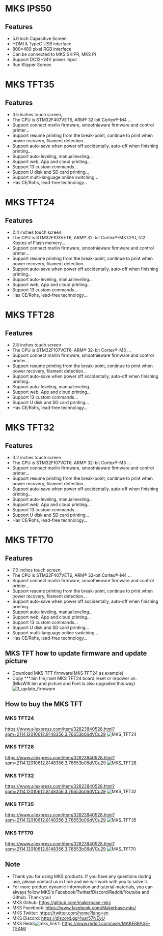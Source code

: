 # MKS IPS50
## Features
- 5.0 inch Capacitive Screen
- HDMI & TypeC USB interface
- 800*480 pixel RGB interface
- Can be connected to MKS SKIPR, MKS Pi
- Support DC12~24V power input
- Run Klipper Screen

# MKS TFT35
## Features
- 3.5 inches touch screen, 
- The CPU is STM32F407VET6, ARM® 32-bit Cortex®-M4 ...
- Support connect marlin firmware, smoothieware firmware and control printer...
- Support resume printing from the break-point, continue to print when power recovery, filament detection...
- Support auto-save when power off accidentally, auto-off when finishing printing...
- Support auto-leveling, manualleveling...
- Support web, App and cloud printing...
- Support 13 custom commands...
- Support U disk and SD card printing...
- Support multi-language online switching...
- Has CE/Rohs, lead-free technology...

# MKS TFT24
## Features
- 2.4 inches touch screen
- The CPU is STM32F103VET6, ARM® 32-bit Cortex®-M3 CPU, 512 Kbytes of Flash memory...
- Support connect marlin firmware, smoothieware firmware and control printer...
- Support resume printing from the break-point, continue to print when power recovery, filament detection...
- Support auto-save when power off accidentally, auto-off when finishing printing...
- Support auto-leveling, manualleveling...
- Support web, App and cloud printing...
- Support 13 custom commands...
- Has CE/Rohs, lead-free technology...

# MKS TFT28
## Features
- 2.8 inches touch screen
- The CPU is STM32F107VCT6, ARM® 32-bit Cortex®-M3 ...
- Support connect marlin firmware, smoothieware firmware and control printer...
- Support resume printing from the break-point, continue to print when power recovery, filament detection...
- Support auto-save when power off accidentally, auto-off when finishing printing...
- Support auto-leveling, manualleveling...
- Support web, App and cloud printing...
- Support 13 custom commands...
- Support U disk and SD card printing...
- Has CE/Rohs, lead-free technology...

# MKS TFT32
## Features
- 3.2 inches touch screen
- The CPU is STM32F107VCT6, ARM® 32-bit Cortex®-M3 ...
- Support connect marlin firmware, smoothieware firmware and control printer...
- Support resume printing from the break-point, continue to print when power recovery, filament detection...
- Support auto-save when power off accidentally, auto-off when finishing printing...
- Support auto-leveling, manualleveling...
- Support web, App and cloud printing...
- Support 13 custom commands...
- Support U disk and SD card printing...
- Has CE/Rohs, lead-free technology...

# MKS TFT70
## Features
- 7.0 inches touch screen, 
- The CPU is STM32F407VET6, ARM® 32-bit Cortex®-M4 ...
- Support connect marlin firmware, smoothieware firmware and control printer...
- Support resume printing from the break-point, continue to print when power recovery, filament detection...
- Support auto-save when power off accidentally, auto-off when finishing printing...
- Support auto-leveling, manualleveling...
- Support web, App and cloud printing...
- Support 13 custom commands...
- Support U disk and SD card printing...
- Support multi-language online switching...
- Has CE/Rohs, lead-free technology...

## MKS TFT how to update firmware and update picture
- Download MKS TFT firmware(MKS TFT24 as example)
- Copy ***.bin file,inset MKS TFT24 board,reset or repower on.(MksWifi.bin and picture and Font is also upgraded this way)
  ![1_update_firmware](https://github.com/makerbase-mks/MKS-TFT-Hardware/blob/master/Image/1_update_firmware.png "1_update_firmware")

## How to buy the MKS TFT
### MKS TFT24
  https://www.aliexpress.com/item/32823840528.html?spm=2114.12010612.8148356.3.76653b06dVCu29
  ![MKS_TFT24](https://github.com/makerbase-mks/MKS-TFT-Hardware/blob/master/Image/MKS_TFT24.png "MKS_TFT24")
### MKS TFT28
  https://www.aliexpress.com/item/32823840528.html?spm=2114.12010612.8148356.3.76653b06dVCu29
  ![MKS_TFT28](https://github.com/makerbase-mks/MKS-TFT-Hardware/blob/master/Image/MKS_TFT28.png "MKS_TFT28")
### MKS TFT32
  https://www.aliexpress.com/item/32823840528.html?spm=2114.12010612.8148356.3.76653b06dVCu29
  ![MKS_TFT32](https://github.com/makerbase-mks/MKS-TFT-Hardware/blob/master/Image/MKS_TFT32.png "MKS_TFT32")
### MKS TFT35
  https://www.aliexpress.com/item/32823840528.html?spm=2114.12010612.8148356.3.76653b06dVCu29
  ![MKS_TFT35](https://github.com/makerbase-mks/MKS-TFT-Hardware/blob/master/Image/MKS_TFT35.png "MKS_TFT35")
### MKS TFT70
  https://www.aliexpress.com/item/32823840528.html?spm=2114.12010612.8148356.3.76653b06dVCu29
  ![MKS_TFT70](https://github.com/makerbase-mks/MKS-TFT-Hardware/blob/master/Image/MKS_TFT70.png "MKS_TFT70")
  
## Note
- Thank you for using MKS products. If you have any questions during use, please contact us in time and we will work with you to solve it.
- For more product dynamic information and tutorial materials, you can always follow MKS's Facebook/Twitter/Discord/Reddit/Youtube and Github. Thank you!
- MKS Github: https://github.com/makerbase-mks  
- MKS Facebook: https://www.facebook.com/Makerbase.mks/  
- MKS Twitter: https://twitter.com/home?lang=en  
- MKS Discord: https://discord.gg/4uar57NEyU
- MKS Reddi![mks_link](https://user-images.githubusercontent.com/12979070/149612342-86af5a0e-cb96-41ef-9f90-4165cdccbfdd.png)
t: https://www.reddit.com/user/MAKERBASE-TEAM/ 

